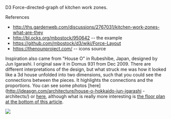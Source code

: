 D3 Force-directed-graph of kitchen work zones.

References

* http://ths.gardenweb.com/discussions/2767031/kitchen-work-zones-what-are-they
* http://bl.ocks.org/mbostock/950642  -- the example
* https://github.com/mbostock/d3/wiki/Force-Layout
* https://thenounproject.com/ -- icons source

Inspiration also came from "House O" in Rubeshibe, Japan, designed by
Jun Igarashi. I original saw it in Domus 931 from Dec 2009. There 
are different interpretations of the design, but what struck me
was how it looked like a 3d house unfolded into two dimensions, such
that you could see the connections between the pieces. It highlights
the connections and the proportions. You can see some photos [here](http://ideasgn.com/architecture/house-o-hokkaido-jun-igarashi
-architects/) or [here](http://www.e-architect.co.uk/japan/house-o-hokkaido), although what is really more interesting is 
[the floor plan at the bottom of this article](http://arqa.com/english-es-es/architecture-es/house-o-in-hokkaido-japan.html).

<img src="http://arqa.broobe.netdna-cdn.com/wp-content/uploads/2010/01/plan4.jpg" />

